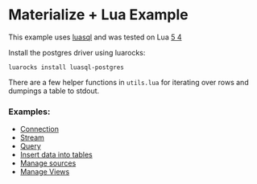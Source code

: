 # Materialize + Lua Example

This example uses [luasql](https://keplerproject.github.io/luasql/index.html)
and was tested on Lua [5 4](5.4)

Install the postgres driver using luarocks:

`luarocks install luasql-postgres`

There are a few helper functions in `utils.lua` for iterating over rows
and dumpings a table to stdout.

### Examples:

- [Connection](./connection.lua)
- [Stream](./tail.lua)
- [Query](./query.lua)
- [Insert data into tables](./insert.lua)
- [Manage sources](./source.lua)
- [Manage Views](./view.lua)

